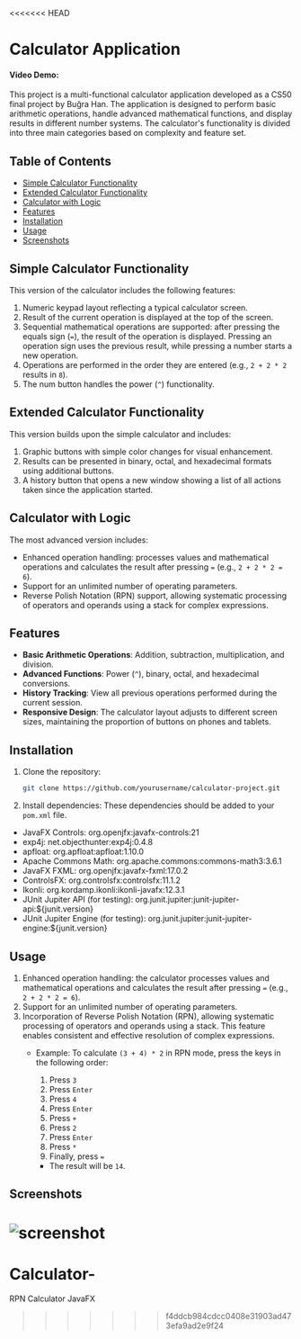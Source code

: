 <<<<<<< HEAD
# Calculator Application
#### Video Demo:  <URL HERE>
This project is a multi-functional calculator application developed as a CS50 final project by Buğra Han. The application is designed
to perform basic arithmetic operations, handle advanced mathematical functions, and display results in different number
systems. The calculator's functionality is divided into three main categories based on complexity and feature set.

## Table of Contents

- [Simple Calculator Functionality](#simple-calculator-functionality)
- [Extended Calculator Functionality](#extended-calculator-functionality)
- [Calculator with Logic](#calculator-with-logic)
- [Features](#features)
- [Installation](#installation)
- [Usage](#usage)
- [Screenshots](#screenshots)

## Simple Calculator Functionality

This version of the calculator includes the following features:

1. Numeric keypad layout reflecting a typical calculator screen.
2. Result of the current operation is displayed at the top of the screen.
3. Sequential mathematical operations are supported: after pressing the equals sign (`=`), the result of the operation
   is displayed. Pressing an operation sign uses the previous result, while pressing a number starts a new operation.
4. Operations are performed in the order they are entered (e.g., `2 + 2 * 2` results in `8`).
5. The num button handles the power (`^`) functionality.

## Extended Calculator Functionality

This version builds upon the simple calculator and includes:

1. Graphic buttons with simple color changes for visual enhancement.
2. Results can be presented in binary, octal, and hexadecimal formats using additional buttons.
3. A history button that opens a new window showing a list of all actions taken since the application started.

## Calculator with Logic

The most advanced version includes:

- Enhanced operation handling: processes values and mathematical operations and calculates the result after
  pressing `=` (e.g., `2 + 2 * 2 = 6`).
- Support for an unlimited number of operating parameters.
- Reverse Polish Notation (RPN) support, allowing systematic processing of operators and operands using a stack for
  complex expressions.

## Features

- **Basic Arithmetic Operations**: Addition, subtraction, multiplication, and division.
- **Advanced Functions**: Power (`^`), binary, octal, and hexadecimal conversions.
- **History Tracking**: View all previous operations performed during the current session.
- **Responsive Design**: The calculator layout adjusts to different screen sizes, maintaining the proportion of buttons
  on phones and tablets.

## Installation

1. Clone the repository:
   ```bash
   git clone https://github.com/yourusername/calculator-project.git
2. Install dependencies: These dependencies should be added to your `pom.xml` file.

- JavaFX Controls: org.openjfx:javafx-controls:21
- exp4j: net.objecthunter:exp4j:0.4.8
- apfloat: org.apfloat:apfloat:1.10.0
- Apache Commons Math: org.apache.commons:commons-math3:3.6.1
- JavaFX FXML: org.openjfx:javafx-fxml:17.0.2
- ControlsFX: org.controlsfx:controlsfx:11.1.2
- Ikonli: org.kordamp.ikonli:ikonli-javafx:12.3.1
- JUnit Jupiter API (for testing): org.junit.jupiter:junit-jupiter-api:${junit.version}
- JUnit Jupiter Engine (for testing): org.junit.jupiter:junit-jupiter-engine:${junit.version}
  
## Usage

1. Enhanced operation handling: the calculator processes values and mathematical operations and calculates the result
   after pressing `=` (e.g., `2 + 2 * 2 = 6`).
2. Support for an unlimited number of operating parameters.
3. Incorporation of Reverse Polish Notation (RPN), allowing systematic processing of operators and operands using a
   stack. This feature enables consistent and effective resolution of complex expressions.
    - Example: To calculate `(3 + 4) * 2` in RPN mode, press the keys in the following order:
        1. Press `3`
        2. Press `Enter`
        3. Press `4`
        4. Press `Enter`
        5. Press `+`
        6. Press `2`
        7. Press `Enter`
        8. Press `*`
        9. Finally, press `=`

        - The result will be `14`.

## Screenshots

![screenshot](file:///C:/Users/Bugra/Desktop/CalculatorDemo%201/CalculatorDemo/src/main/resources/screenshots/screenshot.png)
=======
# Calculator-
RPN Calculator JavaFX
>>>>>>> f4ddcb984cdcc0408e31903ad473efa9ad2e9f24
